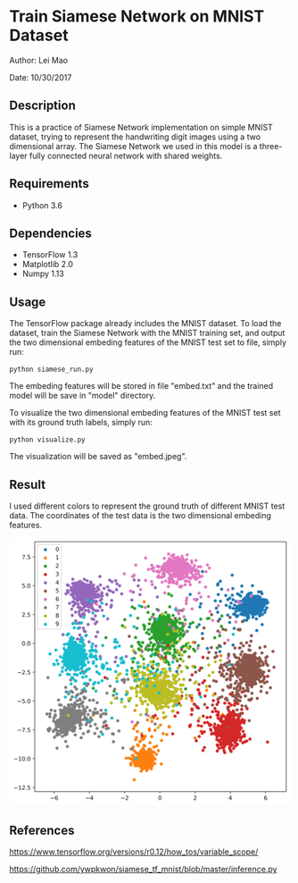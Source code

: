 # Train Siamese Network on MNIST Dataset

Author: Lei Mao

Date: 10/30/2017

## Description

This is a practice of Siamese Network implementation on simple MNIST dataset, trying to represent the handwriting digit images using a two dimensional array. The Siamese Network we used in this model is a three-layer fully connected neural network with shared weights.

## Requirements

* Python 3.6

## Dependencies

* TensorFlow 1.3
* Matplotlib 2.0
* Numpy 1.13

## Usage

The TensorFlow package already includes the MNIST dataset. To load the dataset, train the Siamese Network with the MNIST training set, and output the two dimensional embeding features of the MNIST test set to file, simply run:

```shell
python siamese_run.py
```
The embeding features will be stored in file "embed.txt" and the trained model will be save in "model" directory.


To visualize the two dimensional embeding features of the MNIST test set with its ground truth labels, simply run:
```shell
python visualize.py
```
The visualization will be saved as "embed.jpeg".

## Result

I used different colors to represent the ground truth of different MNIST test data. The coordinates of the test data is the two dimensional embeding features.

![](embed.jpeg)

## References

https://www.tensorflow.org/versions/r0.12/how_tos/variable_scope/

https://github.com/ywpkwon/siamese_tf_mnist/blob/master/inference.py
